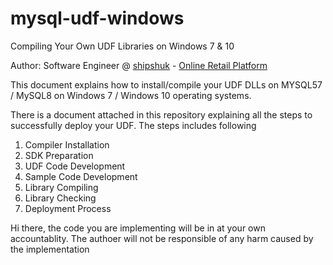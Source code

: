 # mysql-udf-windows
Compiling Your Own UDF Libraries on Windows 7 &amp; 10

Author: Software Engineer @ [shipshuk](http://www.shipshuk.com) - [Online Retail Platform](http://www.shipshuk.com)

This document explains how to install/compile your UDF DLLs on MYSQL57 / MySQL8 on Windows 7 / Windows 10 operating systems.

There is a document attached in this repository explaining all the steps to successfully deploy your UDF. The steps includes following
1. Compiler Installation
2. SDK Preparation
3. UDF Code Development
4. Sample Code Development
5. Library Compiling
6. Library Checking
7. Deployment Process

Hi there, the code you are implementing will be in at your own accountablity. The authoer will not be responsible of any harm caused by the implementation



